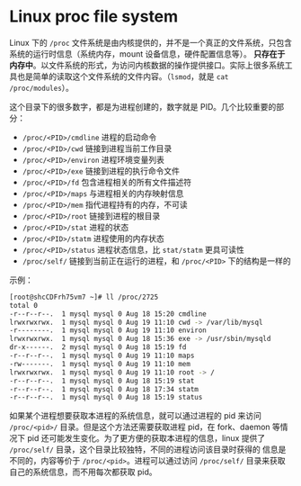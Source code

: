 # Linux proc file system

Linux 下的 `/proc` 文件系统是由内核提供的，并不是一个真正的文件系统，只包含系统的运行时信息（系统内存，mount 设备信息，硬件配置信息等）。
**只存在于内存中**。以文件系统的形式，为访问内核数据的操作提供接口。实际上很多系统工具也是简单的读取这个文件系统的文件内容。（`lsmod`，就是 `cat /proc/modules`）。

这个目录下的很多数字，都是为进程创建的，数字就是 PID。几个比较重要的部分：

- `/proc/<PID>/cmdline`  进程的启动命令
- `/proc/<PID>/cwd`      链接到进程当前工作目录
- `/proc/<PID>/environ`  进程环境变量列表
- `/proc/<PID>/exe`      链接到进程的执行命令文件
- `/proc/<PID>/fd`       包含进程相关的所有文件描述符
- `/proc/<PID>/maps`     与进程相关的内存映射信息
- `/proc/<PID>/mem`      指代进程持有的内存，不可读
- `/proc/<PID>/root`     链接到进程的根目录
- `/proc/<PID>/stat`     进程的状态
- `/proc/<PID>/statm`    进程使用的内存状态
- `/proc/<PID>/status`   进程状态信息，比 `stat/statm` 更具可读性
- `/proc/self/`          链接到当前正在运行的进程，和 `/proc/<PID>` 下的结构是一样的

示例：
```bash
[root@shcCDFrh75vm7 ~]# ll /proc/2725
total 0
-r--r--r--.  1 mysql mysql 0 Aug 18 15:20 cmdline
lrwxrwxrwx.  1 mysql mysql 0 Aug 19 11:10 cwd -> /var/lib/mysql
-r--------.  1 mysql mysql 0 Aug 19 11:10 environ
lrwxrwxrwx.  1 mysql mysql 0 Aug 18 15:36 exe -> /usr/sbin/mysqld
dr-x------.  2 mysql mysql 0 Aug 18 15:19 fd
-r--r--r--.  1 mysql mysql 0 Aug 19 11:10 maps
-rw-------.  1 mysql mysql 0 Aug 19 11:10 mem
lrwxrwxrwx.  1 mysql mysql 0 Aug 19 11:10 root -> /
-r--r--r--.  1 mysql mysql 0 Aug 18 15:19 stat
-r--r--r--.  1 mysql mysql 0 Aug 18 17:34 statm
-r--r--r--.  1 mysql mysql 0 Aug 18 15:19 status
```

如果某个进程想要获取本进程的系统信息，就可以通过进程的 pid 来访问 `/proc/<pid>/` 目录。但是这个方法还需要获取进程 pid，在 fork、daemon 
等情况下 pid 还可能发生变化。为了更方便的获取本进程的信息，linux 提供了 `/proc/self/` 目录，这个目录比较独特，不同的进程访问该目录时获得的
信息是不同的，内容等价于 `/proc/<pid>`。进程可以通过访问 `/proc/self/` 目录来获取自己的系统信息，而不用每次都获取 pid。










